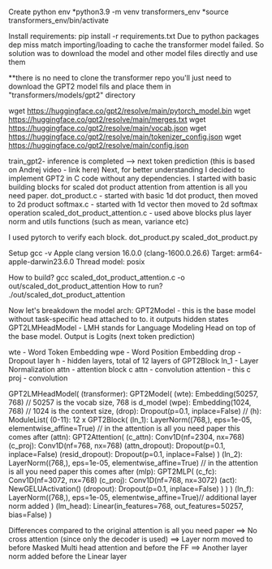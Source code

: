 Create python env
*python3.9 -m venv transformers_env
*source transformers_env/bin/activate

Install requirements: pip install -r requirements.txt
Due to python packages dep miss match importing/loading to cache the transformer model failed. 
So solution was to download the model and other model files 
directly and use them

**there is no need to clone the transformer repo
you'll just need to download the GPT2 model fils and place them in "transformers/models/gpt2" directory

wget https://huggingface.co/gpt2/resolve/main/pytorch_model.bin
wget https://huggingface.co/gpt2/resolve/main/merges.txt
wget https://huggingface.co/gpt2/resolve/main/vocab.json
wget https://huggingface.co/gpt2/resolve/main/tokenizer_config.json
wget https://huggingface.co/gpt2/resolve/main/config.json



train_gpt2- inference is completed --> next token prediction (this is based on Andrej video - link here)
Next, for better understanding I decided to implement GPT2 in C code without any dependencies.
I started with basic building blocks for scaled dot product attention from attention is all you need paper.
dot_product.c - started with basic 1d dot product, then moved to 2d product 
softmax.c - started with 1d vector then moved to 2d softmax operation
scaled_dot_product_attention.c - used above blocks plus layer norm and utils functions (such as mean, variance etc)

I used pytorch to verify each block.
dot_product.py
scaled_dot_product.py

Setup
gcc -v
Apple clang version 16.0.0 (clang-1600.0.26.6)
Target: arm64-apple-darwin23.6.0
Thread model: posix

How to build?
gcc scaled_dot_product_attention.c -o out/scaled_dot_product_attention
How to run?
./out/scaled_dot_product_attention





Now let's breakdown the model arch:
GPT2Model - this is the base model without task-specific head attached to to. it outputs hidden states
GPT2LMHeadModel - LMH stands for Language Modeling Head on top of the base model. Output is Logits (next token prediction)


wte - Word Token Embedding 
wpe - Word Position Embedding
drop - Dropout layer
h - hidden layers, total of 12 layers of GPT2Block
    ln_1 - Layer Normalization
    attn - attention block
        c attn - convolution attention - this 
        c proj - convolution 

GPT2LMHeadModel(
  (transformer): GPT2Model(
    (wte): Embedding(50257, 768) // 50257 is the vocab size, 768 is d_model
    (wpe): Embedding(1024, 768)  // 1024 is the context size, 
    (drop): Dropout(p=0.1, inplace=False) // 
    (h): ModuleList(
      (0-11): 12 x GPT2Block(
        (ln_1): LayerNorm((768,), eps=1e-05, elementwise_affine=True) // in the attention is all you need paper this comes after
        (attn): GPT2Attention(
          (c_attn): Conv1D(nf=2304, nx=768)
          (c_proj): Conv1D(nf=768, nx=768)
          (attn_dropout): Dropout(p=0.1, inplace=False)
          (resid_dropout): Dropout(p=0.1, inplace=False)
        )
        (ln_2): LayerNorm((768,), eps=1e-05, elementwise_affine=True) // in the attention is all you need paper this comes after
        (mlp): GPT2MLP(
          (c_fc): Conv1D(nf=3072, nx=768)
          (c_proj): Conv1D(nf=768, nx=3072)
          (act): NewGELUActivation()
          (dropout): Dropout(p=0.1, inplace=False)
        )
      )
    )
    (ln_f): LayerNorm((768,), eps=1e-05, elementwise_affine=True)// additional layer norm added 
  )
  (lm_head): Linear(in_features=768, out_features=50257, bias=False)
)

Differences compared to the original attention is all you need paper
==> No cross attention (since only the decoder is used)
==> Layer norm moved to before Masked Multi head attention and before the FF 
==> Another layer norm added before the Linear layer